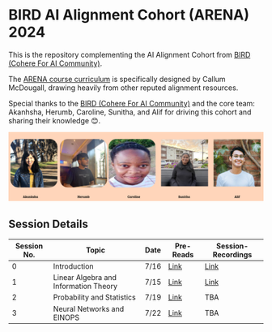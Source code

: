 # BIRD AI Alignment Cohort (ARENA) 2024 

This is the repository complementing the AI Alignment Cohort from [BIRD (Cohere For AI Community)](https://share.hsforms.com/10OrjljwpQ52ILJA6ftENIwch5vw).

The [ARENA course curriculum](https://mango-ambulance-93a.notion.site/ARENA-Virtual-Resources-7934b3cbcfbf4f249acac8842f887a99) is specifically designed by Callum McDougall, drawing heavily from other reputed alignment resources.

Special thanks to the [BIRD (Cohere For AI Community)](https://share.hsforms.com/10OrjljwpQ52ILJA6ftENIwch5vw) and the core team: Akanhsha, Herumb, Caroline, Sunitha, and Alif for driving this cohort and sharing their knowledge 😊.

![](./img/img0.png)

## Session Details 

| Session No. | Topic                                 | Date  | Pre-Reads                                     | Session-Recordings                                                                                       |
|-------------|---------------------------------------|-------|----------------------------------------------|----------------------------------------------------------------------------------------------------------|
| 0           | Introduction                          | 7/16  | [Link](./session_pre_reads/Session0_Cohort_Kick-Off.pdf) | [Link](https://drive.google.com/file/d/1uVdl3ZxC5vy5IDLb8X1Dl4-BRwachRdN/view)                           |
| 1           | Linear Algebra and Information Theory | 7/15  | [Link](./session_pre_reads/Session1_Pre_Reads.pdf)     | [Link](https://drive.google.com/file/d/10jEtMnIQKPGtX2TQRLv5eRJlw83CrIgC/view?t=1394)                   |
| 2           | Probability and Statistics            | 7/19  | [Link](./session_pre_reads/Session2_Pre_Reads.pdf)     | TBA                                                                                                      |
| 3           | Neural Networks and EINOPS            | 7/22  | [Link](./session_pre_reads/Session3_Pre_Reads.pdf)     | TBA                                                                                                      |

